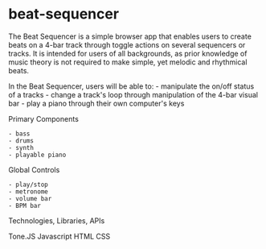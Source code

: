 # beat-sequencer
The Beat Sequencer is a simple browser app that enables users to create beats on a 4-bar track through toggle actions on several sequencers or tracks.
It is intended for users of all backgrounds, as prior knowledge of music theory is not required to make simple, yet melodic and rhythmical beats.

In the Beat Sequencer, users will be able to:
    - manipulate the on/off status of a tracks
    - change a track's loop through manipulation of the 4-bar visual bar
    - play a piano through their own computer's keys


Primary Components


    - bass
    - drums
    - synth
    - playable piano

Global Controls


    - play/stop
    - metronome
    - volume bar
    - BPM bar



Technologies, Libraries, APIs


Tone.JS
Javascript
HTML
CSS
